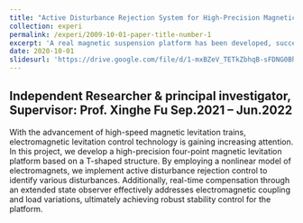 ```yaml
---
title: "Active Disturbance Rejection System for High-Precision Magnetic Suspension Platform"
collection: experi
permalink: /experi/2009-10-01-paper-title-number-1
excerpt: 'A real magnetic suspension platform has been developed, successfully achieving stable levitation through active disturbance rejection control.'
date: 2020-10-01
slidesurl: 'https://drive.google.com/file/d/1-mxBZeV_TETkZbhqB-sFDNG0Bh_C-oml/view?usp=sharing'
---
```


Independent Researcher & principal investigator, Supervisor: Prof. Xinghe Fu             Sep.2021 – Jun.2022
---

With the advancement of high-speed magnetic levitation trains, electromagnetic levitation control technology is gaining increasing attention. In this project, we develop a high-precision four-point magnetic levitation platform based on a T-shaped structure. By employing a nonlinear model of electromagnets, we implement active disturbance rejection control to identify various disturbances. Additionally, real-time compensation through an extended state observer effectively addresses electromagnetic coupling and load variations, ultimately achieving robust stability control for the platform.
